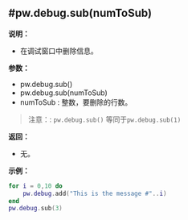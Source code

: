 #pw.debug.sub(numToSub)
---

**说明：**

- 在调试窗口中删除信息。

**参数：**

- pw.debug.sub()
- pw.debug.sub(numToSub)
- numToSub : 整数，要删除的行数。  

> 注意：: ```pw.debug.sub()``` 等同于```pw.debug.sub(1)```

**返回：**

- 无。

**示例：**

```lua:pw_debug_sub.lua
for i = 0,10 do
	pw.debug.add("This is the message #"..i)
end
pw.debug.sub(3)
```